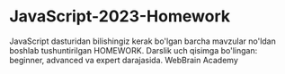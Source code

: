 # JavaScript-2023-Homework
JavaScript dasturidan bilishingiz kerak bo'lgan barcha mavzular no'ldan boshlab tushuntirilgan HOMEWORK. Darslik uch qisimga bo'lingan: beginner, advanced va expert darajasida. WebBrain Academy 
